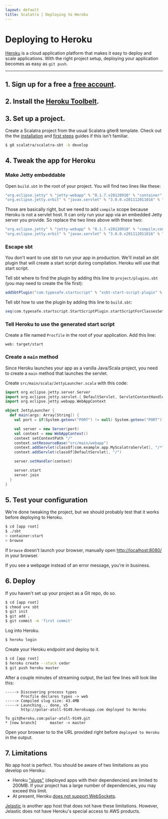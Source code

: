 ```yaml
---
layout: default
title: Scalatra | Deploying to Heroku
---
```


<div class="page-header">
  <h1>Deploying to Heroku</h1>
</div>

[Heroku](http://www.heroku.com/) is a cloud application platform that makes it easy to deploy and scale applications. With the right project setup, deploying your application becomes as easy as `git push`.

----

## 1. Sign up for a free a [free account](https://api.heroku.com/signup).

## 2. Install the [Heroku Toolbelt](https://toolbelt.herokuapp.com/).

## 3. Set up a project.

Create a Scalatra project from the usual Scalatra giter8 template.
Check out the the [installation](installation.html) and [first steps](first-steps.html) guides if this isn't familiar.

```sh
$ g8 scalatra/scalatra-sbt -b develop
```

## 4. Tweak the app for Heroku

### Make Jetty embeddable

Open `build.sbt` in the root of your project. You will find two lines like these:

```scala
"org.eclipse.jetty" % "jetty-webapp" % "8.1.7.v20120910" % "container",
"org.eclipse.jetty.orbit" % "javax.servlet" % "3.0.0.v201112011016" % "container;provided;test" artifacts (Artifact("javax.servlet", "jar", "jar"))
```

Those are basically right, but we need to add `compile` scope because Heroku is not a servlet host. It can only run your app via an embedded Jetty server you provide. So replace the two lines above with these two:

```scala
"org.eclipse.jetty" % "jetty-webapp" % "8.1.7.v20120910" % "compile;container",
"org.eclipse.jetty.orbit" % "javax.servlet" % "3.0.0.v201112011016" % "compile;container;provided;test" artifacts (Artifact("javax.servlet", "jar", "jar"))
```

### Escape sbt

You don't want to use sbt to run your app in production. We'll install an sbt plugin that will create a start script during compilation. Heroku will use that start script.

Tell sbt where to find the plugin by adding this line to `project/plugins.sbt` (you may need to create the file first):

```scala
addSbtPlugin("com.typesafe.startscript" % "xsbt-start-script-plugin" % "0.5.3")
```

Tell sbt how to use the plugin by adding this line to `build.sbt`:

```scala
seq(com.typesafe.startscript.StartScriptPlugin.startScriptForClassesSettings: _*)
```

### Tell Heroku to use the generated start script

Create a file named `Procfile` in the root of your application.
Add this line:

```
web: target/start
```

### Create a `main` method

Since Heroku launches your app as a vanilla Java/Scala project, you need to create a `main` method that launches the servlet.

Create `src/main/scala/JettyLauncher.scala` with this code:

```scala
import org.eclipse.jetty.server.Server
import org.eclipse.jetty.servlet.{ DefaultServlet, ServletContextHandler }
import org.eclipse.jetty.webapp.WebAppContext

object JettyLauncher {
  def main(args: Array[String]) {
    val port = if(System.getenv("PORT") != null) System.getenv("PORT").toInt else 8080

    val server = new Server(port)
    val context = new WebAppContext()
    context setContextPath "/"
    context.setResourceBase("src/main/webapp")
    context.addServlet(classOf[com.example.app.MyScalatraServlet], "/*")
    context.addServlet(classOf[DefaultServlet], "/")

    server.setHandler(context)

    server.start
    server.join
  }
}
```

## 5. Test your configuration
We're done tweaking the project, but we should probably test that it works before deploying to Heroku.

```sh
$ cd [app root]
$ ./sbt
> container:start
> browse
```

If `browse` doesn't launch your browser, manually open [http://localhost:8080/](http://localhost:8080/) in your browser.

If you see a webpage instead of an error message, you're in business.

## 6. Deploy

If you haven't set up your project as a Git repo, do so.

```sh
$ cd [app root]
$ chmod u+x sbt
$ git init
$ git add .
$ git commit -m 'first commit'
```

Log into Heroku.

```sh
$ heroku login
```

Create your Heroku endpoint and deploy to it.

```sh
$ cd [app root]
$ heroku create --stack cedar
$ git push heroku master
```

After a couple minutes of streaming output, the last few lines will look like this:

```
-----> Discovering process types
       Procfile declares types -> web
-----> Compiled slug size: 43.4MB
-----> Launching... done, v5
       http://polar-atoll-9149.herokuapp.com deployed to Heroku
              
To git@heroku.com:polar-atoll-9149.git
* [new branch]      master -> master
```

Open your browser to to the URL provided right before `deployed to Heroku` in the output.

## 7. Limitations
No app host is perfect. You should be aware of two limitations as you develop on Heroku:

- Heroku ["slugs"](https://devcenter.heroku.com/articles/slug-compiler) (deployed apps with their dependencies) are limited to 200MB.
If your project has a large number of dependencies, you may exceed this limit.
- At present, Heroku [does not support WebSockets](https://devcenter.heroku.com/articles/http-routing#websockets).

[Jelastic](jelastic.html) is another app host that does not have these limitations.
However, Jelastic does not have Heroku's special access to AWS products.
